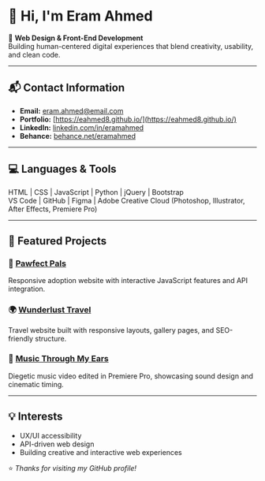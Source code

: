# 👋 Hi, I'm Eram Ahmed

🎨 **Web Design & Front-End Development**  
Building human-centered digital experiences that blend creativity, usability, and clean code.

---

## 📬 Contact Information
- **Email:** eram.ahmed@email.com  
- **Portfolio:** [https://eahmed8.github.io/](https://eahmed8.github.io/)  
- **LinkedIn:** [linkedin.com/in/eramahmed](https://linkedin.com/in/eramahmed)  
- **Behance:** [behance.net/eramahmed](https://behance.net/eramahmed)  

---

## 💻 Languages & Tools
HTML | CSS | JavaScript | Python | jQuery | Bootstrap  
VS Code | GitHub | Figma | Adobe Creative Cloud (Photoshop, Illustrator, After Effects, Premiere Pro)

---

## 🚀 Featured Projects
### 🐶 [Pawfect Pals](https://eahmed8.github.io/FinalAssignmentGIT418/)
Responsive adoption website with interactive JavaScript features and API integration.

### 🌍 [Wunderlust Travel](https://eahmed8.github.io/wunderlust-responsive-webpage/)
Travel website built with responsive layouts, gallery pages, and SEO-friendly structure.

### 🎵 [Music Through My Ears](https://youtu.be/yourvideo)
Diegetic music video edited in Premiere Pro, showcasing sound design and cinematic timing.

---

## 💡 Interests
- UX/UI accessibility  
- API-driven web design  
- Building creative and interactive web experiences

⭐ *Thanks for visiting my GitHub profile!*
